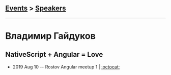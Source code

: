 ## [Events](../README.md) > [Speakers](../speakers.md)
---

# Владимир Гайдуков

## NativeScript + Angular &#x3D; Love
- 2019 Aug 10 -- Rostov Angular meetup 1   | [:octocat:](https://gist.github.com/nettakogo87/ceaa881b5fb740dd31329f66bfc4e854) 
